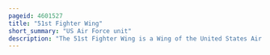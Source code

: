 ```yaml
---
pageid: 4601527
title: "51st Fighter Wing"
short_summary: "US Air Force unit"
description: "The 51st Fighter Wing is a Wing of the United States Air Force and the Host Unit at Osan Air Base, South Korea. During its entire Existence the Wing has been based entirely in the far east including its Combat Role as the 51st fighter-interceptor Wing during the korean War."
---
```

